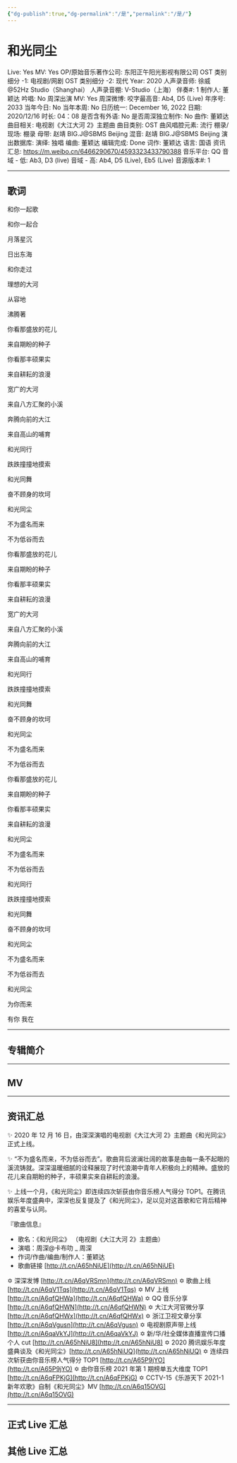 ```yaml
---
{"dg-publish":true,"dg-permalink":"/是","permalink":"/是/"}
---
```



# 和光同尘

Live: Yes
MV: Yes
OP/原始音乐著作公司: 东阳正午阳光影视有限公司
OST 类别细分 -1: 电视剧/网剧
OST 类别细分 -2: 现代
Year: 2020
人声录音师: 徐威@52Hz Studio（Shanghai）
人声录音棚: V-Studio（上海）
伴奏#: 1
制作人: 董颖达
吟唱: No
周深出演 MV: Yes
周深微博:
咬字最高音: Ab4, D5 (Live)
年序号: 2033
当年今日: No
当年本周: No
日历统一: December 16, 2022
日期: 2020/12/16
时长: 04：08
是否含有外语: No
是否周深独立制作: No
曲作: 董颖达
曲目相关: 电视剧《大江大河 2》主题曲
曲目类别: OST
曲风唱腔元素: 流行
棚录/现场: 棚录
母带: 赵靖 BIG.J@SBMS Beijing
混音: 赵靖 BIG.J@SBMS Beijing
演出数据库:
演绎: 独唱
编曲: 董颖达
编辑完成: Done
词作: 董颖达
语言: 国语
资讯汇总: https://m.weibo.cn/6466290670/4593323433790388
音乐平台: QQ
音域 - 低: Ab3, D3 (live)
音域 - 高: Ab4, D5 (Live), Eb5 (Live)
音源版本#: 1

---

## 歌词

和你一起歌

和你一起合

月落星沉

日出东海

和你走过

理想的大河

从容地

沸腾著

你看那盛放的花儿

来自期盼的种子

你看那丰硕果实

来自耕耘的浪漫

宽广的大河

来自八方汇聚的小溪

奔腾向前的大江

来自高山的哺育

和光同行

跌跌撞撞地摸索

和光同舞

奋不顾身的坎坷

和光同尘

不为盛名而来

不为低谷而去

你看那盛放的花儿

来自期盼的种子

你看那丰硕果实

来自耕耘的浪漫

宽广的大河

来自八方汇聚的小溪

奔腾向前的大江

来自高山的哺育

和光同行

跌跌撞撞地摸索

和光同舞

奋不顾身的坎坷

和光同尘

不为盛名而来

不为低谷而去

你看那盛放的花儿

来自期盼的种子

你看那丰硕果实

来自耕耘的浪漫

和光同尘

不为盛名而来

不为低谷而去

和光同行

跌跌撞撞地摸索

和光同舞

奋不顾身的坎坷

和光同尘

不为盛名而来

不为低谷而去

和光同尘

为你而来

有你 我在

---

## 专辑简介

---

## MV

---

## 资讯汇总

✨ 2020 年 12 月 16 日，由深深演唱的电视剧《大江大河 2》主题曲《和光同尘》正式上线。

✨ “不为盛名而来，不为低谷而去”。歌曲背后波澜壮阔的故事是由每一条不起眼的溪流铸就。深深温暖细腻的诠释展现了时代浪潮中青年人积极向上的精神。盛放的花儿来自期盼的种子，丰硕果实来自耕耘的浪漫。

✨ 上线一个月，《和光同尘》即连续四次斩获由你音乐榜人气得分 TOP1。在腾讯娱乐年度盛典中，深深也反复提及了《和光同尘》，足以见对这首歌和它背后精神的喜爱与认同。

『歌曲信息』

- 歌名：《和光同尘》
（电视剧《大江大河 2》主题曲）
- 演唱：周深@卡布叻 _ 周深
- 作词/作曲/编曲/制作人：董颖达
- 歌曲链接 [http://t.cn/A65hNiUE](http://t.cn/A65hNiUE)

✡ 深深发博 [http://t.cn/A6qVRSmn](http://t.cn/A6qVRSmn)
✡ 歌曲上线 [http://t.cn/A6qV1Tqs](http://t.cn/A6qV1Tqs)
✡ MV 上线 [http://t.cn/A6qfQHWa](http://t.cn/A6qfQHWa)
✡ QQ 音乐分享 [http://t.cn/A6qfQHWN](http://t.cn/A6qfQHWN)
✡ 大江大河官微分享 [http://t.cn/A6qfQHWx](http://t.cn/A6qfQHWx)
✡ 浙江卫视文章分享 [http://t.cn/A6qVgusn](http://t.cn/A6qVgusn)
✡ 电视剧原声带上线 [http://t.cn/A6qaVkYJ](http://t.cn/A6qaVkYJ)
✡ 新/华/社全媒体直播宣传口播个人 cut [http://t.cn/A65hNiU8](http://t.cn/A65hNiU8)
✡ 2020 腾讯娱乐年度盛典谈及《和光同尘》[http://t.cn/A65hNiUQ](http://t.cn/A65hNiUQ)
✡ 连续四次斩获由你音乐榜人气得分 TOP1 [http://t.cn/A65P9jYO](http://t.cn/A65P9jYO)
✡ 由你音乐榜 2021 年第 1 期榜单五大维度 TOP1 [http://t.cn/A6qFPKjG](http://t.cn/A6qFPKjG)
✡ CCTV-15《乐游天下 2021-1 新年欢歌》自制《和光同尘》MV [http://t.cn/A6q15OVG](http://t.cn/A6q15OVG)

---

## 正式 Live 汇总

## 其他 Live 汇总
